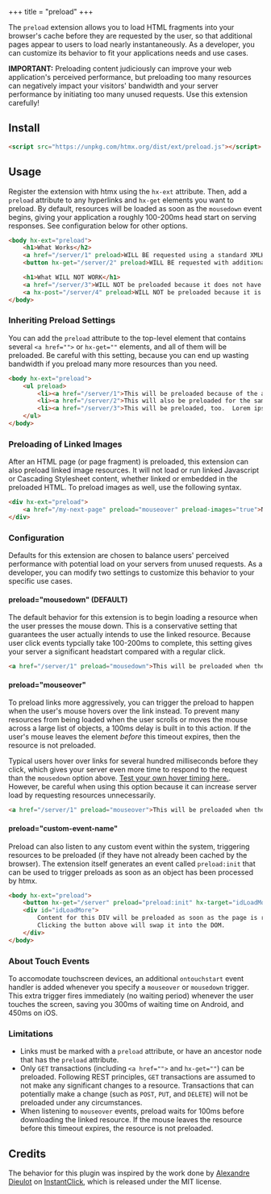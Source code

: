 +++
title = "preload"
+++

The `preload` extension allows you to load HTML fragments into your browser's cache before they are requested by the user, so that additional pages appear to users to load nearly instantaneously.  As a developer, you can customize its behavior to fit your applications needs and use cases.

**IMPORTANT:** Preloading content judiciously can improve your web application's perceived performance, but preloading too many resources can negatively impact your visitors' bandwidth and your server performance by initiating too many unused requests.  Use this extension carefully!

## Install

```html
<script src="https://unpkg.com/htmx.org/dist/ext/preload.js"></script>
```

## Usage

Register the extension with htmx using the `hx-ext` attribute.  Then, add a `preload` attribute to any hyperlinks and `hx-get` elements you want to preload.  By default, resources will be loaded as soon as the `mousedown` event begins, giving your application a roughly 100-200ms head start on serving responses.  See configuration below for other options.

```html
<body hx-ext="preload">
    <h1>What Works</h2>
    <a href="/server/1" preload>WILL BE requested using a standard XMLHttpRequest() and default options (below)</a>
    <button hx-get="/server/2" preload>WILL BE requested with additional htmx headers.</button>

    <h1>What WILL NOT WORK</h1>
    <a href="/server/3">WILL NOT be preloaded because it does not have an explicit "preload" attribute</a>
    <a hx-post="/server/4" preload>WILL NOT be preloaded because it is an HX-POST transaction.</a>
</body>
```

### Inheriting Preload Settings

You can add the `preload` attribute to the top-level element that contains several `<a href="">` or `hx-get=""` elements, and all of them will be preloaded.  Be careful with this setting, because you can end up wasting bandwidth if you preload many more resources than you need.

```html
<body hx-ext="preload">
    <ul preload>
        <li><a href="/server/1">This will be preloaded because of the attribute in the node above.</a>
        <li><a href="/server/2">This will also be preloaded for the same reason.</a>
        <li><a href="/server/3">This will be preloaded, too.  Lorem ipsum.</a>
    </ul>
</body>
```

### Preloading of Linked Images

After an HTML page (or page fragment) is preloaded, this extension can also preload linked image resources.  It will not load or run linked Javascript or Cascading Stylesheet content, whether linked or embedded in the preloaded HTML.  To preload images as well, use the following syntax.

```html
<div hx-ext="preload">
    <a href="/my-next-page" preload="mouseover" preload-images="true">Next Page</a>
</div>
```

### Configuration

Defaults for this extension are chosen to balance users' perceived performance with potential load on your servers from unused requests.  As a developer, you can modify two settings to customize this behavior to your specific use cases.

#### preload="mousedown" (DEFAULT)

The default behavior for this extension is to begin loading a resource when the user presses the mouse down.  This is a conservative setting that guarantees the user actually intends to use the linked resource.  Because user click events typcially take 100-200ms to complete, this setting gives your server a significant headstart compared with a regular click.

```html
<a href="/server/1" preload="mousedown">This will be preloaded when the user begins to click.</a>
```

#### preload="mouseover"

To preload links more aggressively, you can trigger the preload to happen when the user's mouse hovers over the link instead.  To prevent many resources from being loaded when the user scrolls or moves the mouse across a large list of objects, a 100ms delay is built in to this action.  If the user's mouse leaves the element *before* this timeout expires, then the resource is not preloaded.

Typical users hover over links for several hundred milliseconds before they click, which gives your server even more time to respond to the request than the `mousedown` option above.  [Test your own hover timing here.](http://instantclick.io/click-test).  However, be careful when using this option because it can increase server load by requesting resources unnecessarily.

```html
<a href="/server/1" preload="mouseover">This will be preloaded when the user's mouse remains over it for more than 100ms.</a>
```

#### preload="custom-event-name"

Preload can also listen to any custom event within the system, triggering resources to be preloaded (if they have not already been cached by the browser).  The extension itself generates an event called `preload:init` that can be used to trigger preloads as soon as an object has been processed by htmx.

```html
<body hx-ext="preload">
    <button hx-get="/server" preload="preload:init" hx-target="idLoadMore">Load More</a>
    <div id="idLoadMore">
        Content for this DIV will be preloaded as soon as the page is ready.
        Clicking the button above will swap it into the DOM.
    </div>
</body>
```

### About Touch Events

To accomodate touchscreen devices, an additional `ontouchstart` event handler is added whenever you specify a `mouseover` or `mousedown` trigger.  This extra trigger fires immediately (no waiting period) whenever the user touches the screen, saving you 300ms of waiting time on Android, and 450ms on iOS.

### Limitations

* Links must be marked with a `preload` attribute, or have an ancestor node that has the `preload` attribute.
* Only `GET` transactions (including `<a href="">` and `hx-get=""`) can be preloaded.  Following REST principles, `GET` transactions are assumed to not make any significant changes to a resource.  Transactions that can potentially make a change (such as `POST`, `PUT`, and `DELETE`) will not be preloaded under any circumstances.
* When listening to `mouseover` events, preload waits for 100ms before downloading the linked resource.  If the mouse leaves the resource before this timeout expires, the resource is not preloaded.

## Credits

The behavior for this plugin was inspired by the work done by [Alexandre Dieulot](https://github.com/dieulot) on [InstantClick](http://instantclick.io/), which is released under the MIT license.
